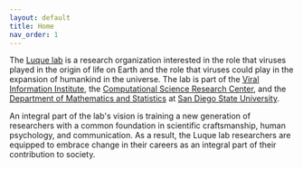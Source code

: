 ```yaml
---
layout: default
title: Home
nav_order: 1
---
```


The [Luque lab](https://www.luquelab.com) is a research organization interested in the role that viruses played in the origin of life on Earth and the role that viruses could play in the expansion of humankind in the universe. The lab is part of the [Viral Information Institute](https://viralization.org), the [Computational Science Research Center](http://www.csrc.sdsu.edu), and the [Department of Mathematics and Statistics](https://math.sdsu.edu) at [San Diego State University](https://www.sdsu.edu).

An integral part of the lab's vision is training a new generation of researchers with a common foundation in scientific craftsmanship, human psychology, and communication. As a result, the Luque lab researchers are equipped to embrace change in their careers as an integral part of their contribution to society.

